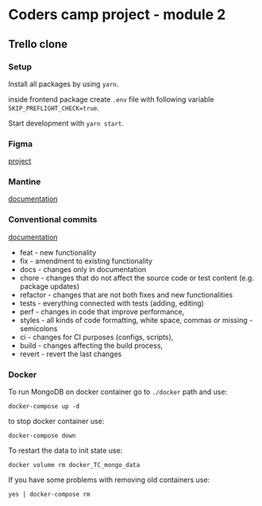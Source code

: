 # Coders camp project - module 2

## Trello clone

### Setup

Install all packages by using `yarn`.

inside frontend package create `.env` file with following variable `SKIP_PREFLIGHT_CHECK=true`.

Start development with `yarn start`.

### Figma

[project](https://www.figma.com/file/UOqXCGxVb1fjY7pWUzvI8K/Thullo---Trello-Clone?node-id=0%3A1)

### Mantine

[documentation](https://mantine.dev/)

### Conventional commits

[documentation](https://www.npmjs.com/package/@commitlint/config-conventional)

- feat - new functionality
- fix - amendment to existing functionality
- docs - changes only in documentation
- chore - changes that do not affect the source code or test content (e.g. package updates)
- refactor - changes that are not both fixes and new functionalities
- tests - everything connected with tests (adding, editing)
- perf - changes in code that improve performance,
- styles - all kinds of code formatting, white space, commas or missing - semicolons
- ci - changes for CI purposes (configs, scripts),
- build - changes affecting the build process,
- revert - revert the last changes

### Docker

To run MongoDB on docker container go to `./docker` path and use:

`docker-compose up -d`

to stop docker container use:

`docker-compose down`

To restart the data to init state use:

`docker volume rm docker_TC_mongo_data`

If you have some problems with removing old containers use:

`yes | docker-compose rm`
